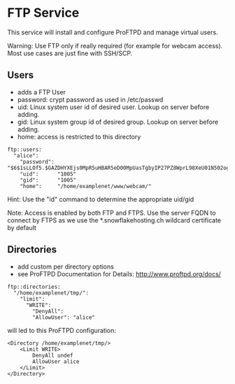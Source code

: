 # FTP Service

This service will install and configure ProFTPD and manage virtual users.

Warning: Use FTP only if really required (for example for webcam access). Most use cases are just fine with SSH/SCP.


## Users

* adds a FTP User
* password: crypt password as used in /etc/passwd
* uid: Linux system user id of desired user. Lookup on server before adding.
* gid: Linux system group id of desired group. Lookup on server before adding.
* home: access is restricted to this directory

```
ftp::users:
  "alice":
    "password": "$6$1sLLOf5.$GAZDHYXEjs0MpR5uHBAR5eD00MpUasTgbyIP27PZ8WprL98XeU01N502ogYn1JKrgqEiTXn1/lkFBNZ46zZHY/"
    "uid":      "1005"
    "gid":      "1005"
    "home":     "/home/examplenet/www/webcam/"
```

Hint: Use the "id" command to determine the appropriate uid/gid

Note: Access is enabled by both FTP and FTPS. Use the server FQDN to connect by FTPS as we use the *.snowflakehosting.ch wildcard certificate by default


## Directories

* add custom per directory options
* see ProFTPD Documentation for Details: http://www.proftpd.org/docs/

```
ftp::directories:
  "/home/examplenet/tmp/":
    "limit":
      "WRITE":
        "DenyAll":
        "AllowUser": "alice"
```

will led to this ProFTPD configuration:

```
<Directory /home/examplenet/tmp/>
	<Limit WRITE>
		DenyAll undef
		AllowUser alice
	</Limit>
</Directory>
```
